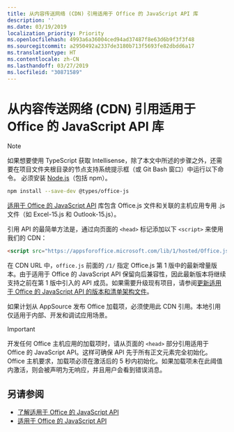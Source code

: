 ```yaml
---
title: 从内容传送网络 (CDN) 引用适用于 Office 的 JavaScript API 库
description: ''
ms.date: 03/19/2019
localization_priority: Priority
ms.openlocfilehash: 4993a6a36004ced94ad37487f8e63d6b9f3f3f48
ms.sourcegitcommit: a2950492a2337de3180b713f5693fe82dbdd6a17
ms.translationtype: HT
ms.contentlocale: zh-CN
ms.lasthandoff: 03/27/2019
ms.locfileid: "30871589"
---
```

# <a name="referencing-the-javascript-api-for-office-library-from-its-content-delivery-network-cdn"></a>从内容传送网络 (CDN) 引用适用于 Office 的 JavaScript API 库

> [!NOTE]
> 如果想要使用 TypeScript 获取 Intellisense，除了本文中所述的步骤之外，还需要在项目文件夹根目录的节点支持系统提示框（或 Git Bash 窗口）中运行以下命令。 必须安装 [Node.js](https://nodejs.org)（包括 npm）。
> 
> ```bash
> npm install --save-dev @types/office-js
> ```

[适用于 Office 的 JavaScript API](/office/dev/add-ins/reference/javascript-api-for-office) 库包含 Office.js 文件和关联的主机应用专用 .js 文件（如 Excel-15.js 和 Outlook-15.js）。 


引用 API 的最简单方法是，通过向页面的 `<head>` 标记添加以下 `<script>` 来使用我们的 CDN：  

```html
<script src="https://appsforoffice.microsoft.com/lib/1/hosted/Office.js" type="text/javascript"></script>
```

在 CDN URL 中，`office.js` 前面的 `/1/` 指定 Office.js 第 1 版中的最新增量版本。由于适用于 Office 的 JavaScript API 保留向后兼容性，因此最新版本将继续支持之前在第 1 版中引入的 API 成员。如果需要升级现有项目，请参阅[更新适用于 Office 的 JavaScript API 的版本和清单架构文件](update-your-javascript-api-for-office-and-manifest-schema-version.md)。 

如果计划从 AppSource 发布 Office 加载项，必须使用此 CDN 引用。本地引用仅适用于内部、开发和调试应用场景。

> [!IMPORTANT]
> 开发任何 Office 主机应用的加载项时，请从页面的 `<head>` 部分引用适用于 Office 的 JavaScript API。这样可确保 API 先于所有正文元素完全初始化。Office 主机要求，加载项必须在激活后的 5 秒内初始化。如果加载项未在此阈值内激活，则会被声明为无响应，并且用户会看到错误消息。

## <a name="see-also"></a>另请参阅

- [了解适用于 Office 的 JavaScript API](understanding-the-javascript-api-for-office.md)
- [适用于 Office 的 JavaScript API](/office/dev/add-ins/reference/javascript-api-for-office)
